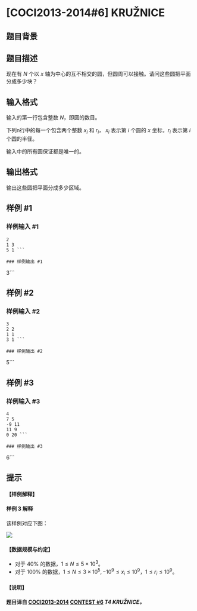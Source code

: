 # [COCI2013-2014#6] KRUŽNICE

## 题目背景



## 题目描述

现在有 $N$ 个以 $x$ 轴为中心的互不相交的圆，但圆周可以接触。请问这些圆把平面分成多少块？

## 输入格式

输入的第一行包含整数 $N$，即圆的数目。

下列n行中的每一个包含两个整数 $x_i$ 和 $r_i$， $x_i$ 表示第 $i$ 个圆的 $x$ 坐标，$r_i$ 表示第 $i$ 个圆的半径。

输入中的所有圆保证都是唯一的。

## 输出格式

输出这些圆把平面分成多少区域。

## 样例 #1

### 样例输入 #1
```
2
1 3
5 1 ```

### 样例输出 #1

```
3```

## 样例 #2

### 样例输入 #2
```
3
2 2
1 1
3 1 ```

### 样例输出 #2

```
5```

## 样例 #3

### 样例输入 #3
```
4
7 5
-9 11
11 9
0 20 ```

### 样例输出 #3

```
6```

## 提示

#### 【样例解释】
#### 样例 3 解释
该样例对应下图：

![](https://cdn.luogu.com.cn/upload/image_hosting/38z2b5fh.png)

#### 【数据规模与约定】
- 对于 $40\%$ 的数据，$1 \le N \le 5\times 10^3$。
- 对于 $100\%$ 的数据，$1 \le N \le 3\times 10^5,-10^9 \leq x_i \leq 10^9$，$1 \leq r_i \leq 10^9$。
#### 【说明】
**题目译自 [COCI2013-2014](https://hsin.hr/coci/archive/2013_2014/) [CONTEST #6](https://hsin.hr/coci/archive/2013_2014/contest6_tasks.pdf) _T4 KRUŽNICE。_**
